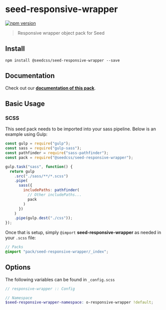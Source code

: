 # seed-responsive-wrapper

[![npm version](https://badge.fury.io/js/%40seedcss%2Fseed-responsive-wrapper.svg)](https://badge.fury.io/js/%40seedcss%2Fseed-responsive-wrapper)

> Responsive wrapper object pack for Seed

## Install

```
npm install @seedcss/seed-responsive-wrapper --save
```

## Documentation

Check out our **[documentation of this pack](http://developer.helpscout.net/seed/packs/seed-responsive-wrapper/)**.

## Basic Usage

### SCSS

This seed pack needs to be imported into your sass pipeline. Below is an example using Gulp:

```javascript
const gulp = require("gulp");
const sass = require("gulp-sass");
const pathfinder = require("sass-pathfinder");
const pack = require("@seedcss/seed-responsive-wrapper");

gulp.task("sass", function() {
  return gulp
    .src("./sass/**/*.scss")
    .pipe(
      sass({
        includePaths: pathfinder(
          // Other includePaths...
          pack
        )
      })
    )
    .pipe(gulp.dest("./css"));
});
```

Once that is setup, simply `@import` **seed-responsive-wrapper** as needed in your `.scss` file:

```scss
// Packs
@import "pack/seed-responsive-wrapper/_index";
```



## Options

The following variables can be found in `_config.scss`

```scss
// responsive-wrapper :: Config

// Namespace
$seed-responsive-wrapper-namespace: o-responsive-wrapper !default;

```